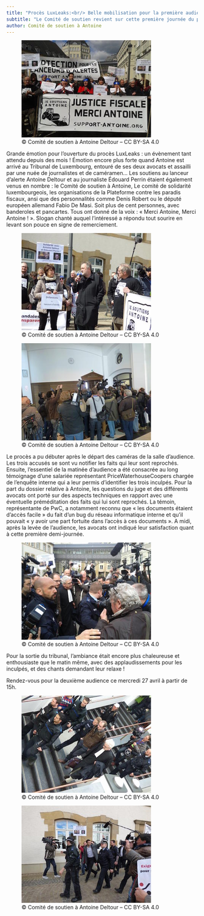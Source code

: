 ```yaml
---
title: "Procès LuxLeaks:<br/> Belle mobilisation pour la première audience&nbsp;!"
subtitle: "Le Comité de soutien revient sur cette première journée du procès et la mobilisation en soutien aux lanceurs d'alerte"
author: Comité de soutien à Antoine
---
```


<figure>
  <img src="/images/news/2016-04-26-first-hearing-1.jpg" alt="Le comité de soutien, portant banderoles et pancartes."/>
  <figcaption>&copy; Comité de soutien à Antoine Deltour – CC BY-SA 4.0</figcaption>
</figure>

Grande émotion pour l’ouverture du procès LuxLeaks : un évènement tant attendu depuis des mois&nbsp;! Émotion encore plus forte quand Antoine est arrivé au Tribunal de Luxembourg, entouré de ses deux avocats et assailli par une nuée de journalistes et de caméramen... Les soutiens au lanceur d’alerte Antoine Deltour et au journaliste Édouard Perrin étaient également venus en nombre&nbsp;: le Comité de soutien à Antoine, Le comité de solidarité luxembourgeois, les organisations de la Plateforme contre les paradis fiscaux, ansi que des personnalités comme Denis Robert ou le député européen allemand Fabio De Masi. Soit plus de cent personnes, avec banderoles et pancartes. Tous ont donné de la voix : «&nbsp;Merci Antoine, Merci Antoine&nbsp;!&nbsp;». Slogan chanté auquel l’intéressé a répondu tout sourire en levant son pouce en signe de remerciement.

<figure>
  <img src="/images/news/2016-04-26-first-hearing-4.jpg" alt="Denis Robert, présent pour soutenir Antoine."/>
  <figcaption>&copy; Comité de soutien à Antoine Deltour – CC BY-SA 4.0</figcaption>
</figure>

<figure>
  <img src="/images/news/2016-04-26-first-hearing-3.jpg" alt="Beaucoup de journalistes à la sortie de l'audience !"/>
  <figcaption>&copy; Comité de soutien à Antoine Deltour – CC BY-SA 4.0</figcaption>
</figure>


Le procès a pu débuter après le départ des caméras de la salle d’audience. Les trois accusés se sont vu notifier les faits qui leur sont reprochés. Ensuite, l’essentiel de la matinée d’audience a été consacrée au long témoignage d’une salariée représentant PriceWaterhouseCoopers chargée de l’enquête interne qui a leur permis d’identifier les trois inculpés. Pour la part du dossier relative à Antoine, les questions du juge et des différents avocats ont porté sur des aspects techniques en rapport avec une éventuelle préméditation des faits qui lui sont reprochés. La témoin, représentante de PwC, a notamment reconnu que «&nbsp;les documents étaient d’accès facile&nbsp;» du fait d’un bug du réseau informatique interne et qu’il pouvait «&nbsp;y avoir une part fortuite dans l’accès à ces documents&nbsp;». A midi, après la levée de l’audience, les avocats ont indiqué leur satisfaction quant à cette première demi-journée.

<figure>
  <img src="/images/news/2016-04-26-first-hearing-5.jpg" alt="Antoine et William Bourdon, à la sortie du procès."/>
  <figcaption>&copy; Comité de soutien à Antoine Deltour – CC BY-SA 4.0</figcaption>
</figure>


Pour la sortie du tribunal, l’ambiance était encore plus chaleureuse et enthousiaste que le matin même, avec des applaudissements pour les inculpés, et des chants demandant leur relaxe&nbsp;!

Rendez-vous pour la deuxième audience ce mercredi 27 avril à partir de 15h.

<figure>
  <img src="/images/news/2016-04-26-first-hearing-2.jpg" alt="Antoine, descendant les marches du tribunal"/>
  <figcaption>&copy; Comité de soutien à Antoine Deltour – CC BY-SA 4.0</figcaption>
</figure>


<figure>
  <img src="/images/news/2016-04-26-first-hearing-6.jpg" alt="Édouard Perrin, bien soutenu également"/>
  <figcaption>&copy; Comité de soutien à Antoine Deltour – CC BY-SA 4.0</figcaption>
</figure>
